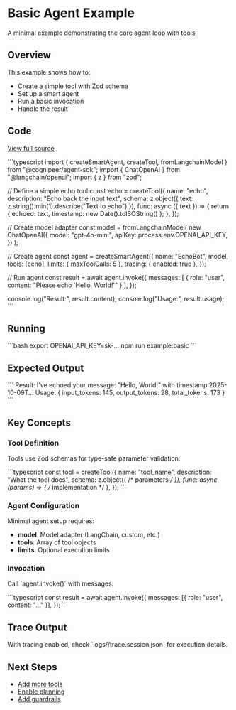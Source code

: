 # Basic Agent Example

A minimal example demonstrating the core agent loop with tools.

## Overview

This example shows how to:
- Create a simple tool with Zod schema
- Set up a smart agent
- Run a basic invocation
- Handle the result

## Code

[View full source](https://github.com/Cognipeer/agent-sdk/tree/main/examples/basic)

\`\`\`typescript
import { createSmartAgent, createTool, fromLangchainModel } from "@cognipeer/agent-sdk";
import { ChatOpenAI } from "@langchain/openai";
import { z } from "zod";

// Define a simple echo tool
const echo = createTool({
  name: "echo",
  description: "Echo back the input text",
  schema: z.object({ 
    text: z.string().min(1).describe("Text to echo") 
  }),
  func: async ({ text }) => {
    return { echoed: text, timestamp: new Date().toISOString() };
  },
});

// Create model adapter
const model = fromLangchainModel(
  new ChatOpenAI({
    model: "gpt-4o-mini",
    apiKey: process.env.OPENAI_API_KEY,
  })
);

// Create agent
const agent = createSmartAgent({
  name: "EchoBot",
  model,
  tools: [echo],
  limits: { maxToolCalls: 5 },
  tracing: { enabled: true },
});

// Run agent
const result = await agent.invoke({
  messages: [
    { role: "user", content: "Please echo 'Hello, World!'" }
  ],
});

console.log("Result:", result.content);
console.log("Usage:", result.usage);
\`\`\`

## Running

\`\`\`bash
export OPENAI_API_KEY=sk-...
npm run example:basic
\`\`\`

## Expected Output

\`\`\`
Result: I've echoed your message: "Hello, World!" with timestamp 2025-10-09T...
Usage: { input_tokens: 145, output_tokens: 28, total_tokens: 173 }
\`\`\`

## Key Concepts

### Tool Definition

Tools use Zod schemas for type-safe parameter validation:

\`\`\`typescript
const tool = createTool({
  name: "tool_name",
  description: "What the tool does",
  schema: z.object({ /* parameters */ }),
  func: async (params) => { /* implementation */ },
});
\`\`\`

### Agent Configuration

Minimal agent setup requires:
- **model**: Model adapter (LangChain, custom, etc.)
- **tools**: Array of tool objects
- **limits**: Optional execution limits

### Invocation

Call \`agent.invoke()\` with messages:

\`\`\`typescript
const result = await agent.invoke({
  messages: [{ role: "user", content: "..." }],
});
\`\`\`

## Trace Output

With tracing enabled, check \`logs/<session>/trace.session.json\` for execution details.

## Next Steps

- [Add more tools](/guide/tool-development)
- [Enable planning](/examples/planning)
- [Add guardrails](/examples/guardrails)
